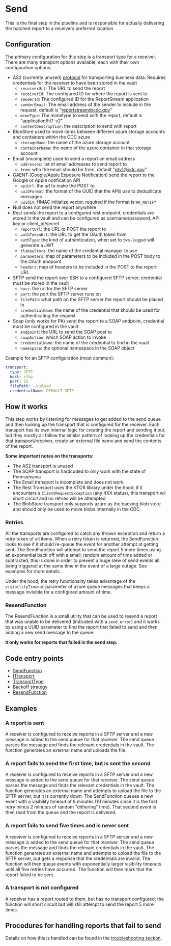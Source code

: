 # Send

This is the final step in the pipeline and is responsible for actually delivering the batched report to a receivers
preferred location

## Configuration

The primary configuration for this step is a transport type for a receiver.  There are many transport options available, each with their own configuration options:

- AS2 (currently unused) [protocol](https://en.wikipedia.org/wiki/AS2) for transporting business data. Requires credentials for the receiver to have been stored in the vault
  - `receiverUrl`:  The URL to send the report
  - `receiverId`: The configured ID for where the report is sent to
  - `senderId`: The configured ID for the ReportStream application
  - `senderEmail`: The email address of the sender to include in the request, default is "reportstream@cdc.gov"
  - `mimeType`: The mimetype to send with the report, default is "application/hl7-v2"
  - `contentDescription`: the description to send with report
- BlobStore used to move items between different azure storage accounts and containers within the CDC azure
  - `storageName`: the name of the azure storage account
  - `containerName`: the name of the azure container in that storage account
- Email (incomplete) used to send a report an email address
  - `addresses`: list of email addresses to send report to
  - `from`: who the email should be from, default "qtv1@cdc.gov"
- GAENT (Google/Apple Exposure Notification) send the report to the Google or Apple notification API
  - `apiUrl`: the url to make the POST to
  - `uuidFormat`: the format of the UUID that the APIs use to deduplicate messages
  - `uuidIV`: HMAC initialize vector, required if the format is `WA_NOTIFY`
- Null does not send the report anywhere
- Rest sends the report to a configured rest endpoint, credentials are stored in the vault and can be configured as username/password, API key or client_id/secret
  - `reportUrl`: the URL to POST the report to
  - `authTokenUrl`: the URL to get the OAuth token from
  - `authType`: the kind of authentication, when set to `two-legged` will generate a JWT 
  - `tlsKeyStore`: the name of the credential manager to use
  - `parameters`: map of parameters to be included in the POST body to the OAuth endpoint
  - `headers`: map of headers to be included in the POST to the report URL
- SFTP send the report over SSH to a configured SFTP server, credential must be stored in the vault
  - `host`: the url for the SFTP server
  - `port`: the port the SFTP server runs on
  - `filePath`: what path on the SFTP server the report should be placed in
  - `credentialName`: the name of the credential that should be used for authenticating the request
- Soap (only works for PA) send the report to a SOAP endpoint, credential must be configured in the vault
  - `endpoint`: the URL to send the SOAP post to
  - `soapAction`: which SOAP action to invoke
  - `credentialName`: the name of the credential to find in the vault
  - `namespace`: the optional namespace in the SOAP object

Example for an SFTP configuration (most common):

```yaml
transport:
  type: SFTP
  host: sftp
  port: 22
  filePath: ./upload
  credentialName: DEFAULT-SFTP
```

## How it works

This step works by listening for messages to get added to the send queue and then looking up the transport that is configured
for the receiver.  Each transport has its own internal logic for creating the report and sending it out, but they mostly all follow
the similar pattern of looking up the credentials for that transport/receiver, create an external file name and send the contents of the report.

**Some important notes on the transports:**
- The AS2 transport is unused
- The SOAP transport is hardcoded to only work with the state of Pennsylvania
- The Email transport is incomplete and does not work
- The Rest Transport uses the KTOR library under the hood; if it encounters a `ClientRequestException` (any 4XX status), this transport wil short circuit and
no retries will be attempted
- The BlobStore transport only supports azure as the backing blob store and should only be used to move blobs internally in the CDC

### Retries

All the transports are configured to catch any thrown exception and return a retry token of all items.  When a retry token is returned, the SendFunction
looks to see if it should re-queue the event for another attempt at getting sent.  The SendFunction will attempt to send the report 5 more times 
using an exponential back off with a small, random amount of time added or subtracted; this is done in order to prevent a huge slew of send events all being 
triggered at the same time in the event of a large outage.  See examples for more details.

Under the hood, the retry functionality takes advantage of the `visibilityTimeout` parameter of azure queue messages that keeps a message
invisible for a configured amount of time.

### ResendFunction

The ResendFunction is a small utility that can be used to resend a report that was unable to be delivered (indicated with a `send_error`) and it
works by using a UUID parameter to find the report that failed to send and then adding a new send message to the queue.

**It only works for reports that failed in the send step.**

## Code entry points

- [SendFunction](https://github.com/CDCgov/prime-reportstream/blob/6f28db462ae9623d46486a45e8ce0b356e92dd05/prime-router/src/main/kotlin/azure/SendFunction.kt#L56)
- [ITransport](https://github.com/CDCgov/prime-reportstream/blob/6f28db462ae9623d46486a45e8ce0b356e92dd05/prime-router/src/main/kotlin/transport/ITransport.kt#L9)
- [TransportType](https://github.com/CDCgov/prime-reportstream/blob/6f28db462ae9623d46486a45e8ce0b356e92dd05/prime-router/src/main/kotlin/TransportType.kt#L22)
- [Backoff strategy](https://github.com/CDCgov/prime-reportstream/blob/a1ae046ff789ae975657ec949c689b63eb996a8f/prime-router/src/main/kotlin/azure/SendFunction.kt#L178)
- [ResendFunction](https://github.com/CDCgov/prime-reportstream/blob/a1ae046ff789ae975657ec949c689b63eb996a8f/prime-router/src/main/kotlin/azure/RequeueFunction.kt#L41)

## Examples

### A report is sent

A receiver is configured to receive reports in a SFTP server and a new message is added to the send queue for that receiver.  The send queue
parses the message and finds the relevant credentials in the vault. The function generates an external name and uploads the file.

### A report fails to send the first time, but is sent the second

A receiver is configured to receive reports in a SFTP server and a new message is added to the send queue for that receiver.  The send queue
parses the message and finds the relevant credentials in the vault. The function generates an external name and attempts to upload the file
to the SFTP server, but it is currently down.  The SendFunction queues a new event with a visibility timeout of 8 minutes 
(10 minutes since it is the first retry minus 2 minutes of random "dithering" time).  That second event is then read from the queue and the report is delivered.

### A report fails to send five times and is never sent

A receiver is configured to receive reports in a SFTP server and a new message is added to the send queue for that receiver.  The send queue
parses the message and finds the relevant credentials in the vault. The function generates an external name and attempts to upload the file
to the SFTP server, but gets a response that the credentials are invalid.  The function will then queue events with exponentially larger
visibility timeouts until all five retries have occurred.  The function will then mark that the report failed to be sent.

### A transport is not configured

A receiver has a report routed to them, but has no transport configured; the function will short circuit but will still attempt to send the 
report 5 more times.


## Procedures for handling reports that fail to send

Details on how this is handled can be found in the [troubleshooting section](../troubleshooting).
 
